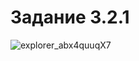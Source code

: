 # Задание 3.2.1
![explorer_abx4quuqX7](https://user-images.githubusercontent.com/57828919/206904100-379a46b8-d48e-4e6e-a476-b2e6f213660e.png)
